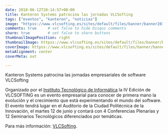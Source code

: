 ```yaml
---
date: 2018-06-12T20:14:57+00:00
title: Kanteron Systems patrocina las jornadas VLCSofting
tags: ["eventos", "kanteron", "noticias"]
image: "httpss://www.vlcsofting.es/sites/default/files/banner/banner2018-v2.jpg"
comments: true     # set false to hide Disqus comments
share: true        # set false to share buttons
thumbnailImagePosition: right
thumbnailImage: httpss://www.vlcsofting.es/sites/default/files/banner/banner2018-v2.jpg
coverImage: httpss://www.vlcsofting.es/sites/default/files/banner/banner2018-v2.jpg
metaAlignment: center
coverMeta: out

---
```

Kanteron Systems patrocina las jornadas empresariales de software VLCSofting

<!--more-->

Organizado por el [Instituto Tecnológico de Informática](https://www.iti.es/) la IV Edición de VLCSOFTING es un evento empresarial para conocer de primera mano la evolución y el crecimiento que está experimentando el mundo del software. El evento tendrá lugar en el Auditorio de la Ciudad Politécnica de la Innovación, el martes 12 de junio y contará con 4 Conferencias Plenarias y 12 Seminarios Tecnológicos diferenciados por temáticas.

Para más información: [VLCSofting](httpss://www.vlcsofting.es/patrocinadores).
